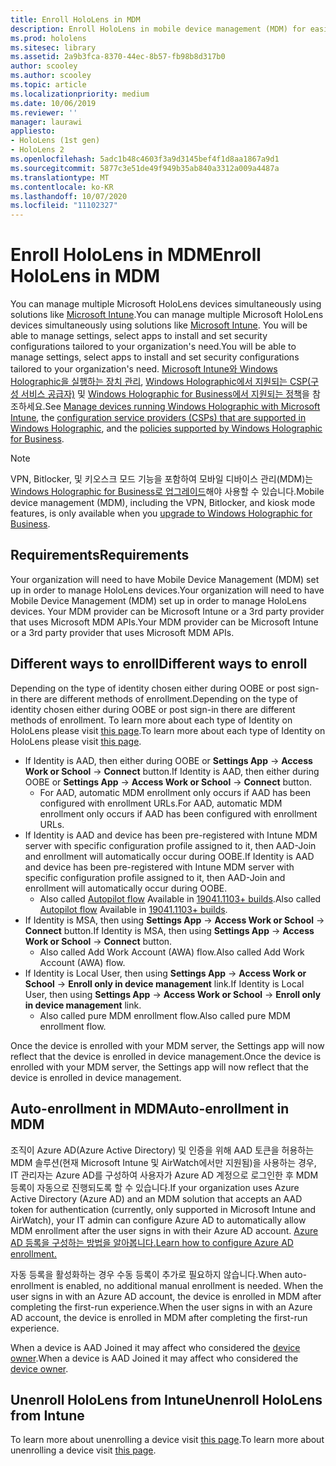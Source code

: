 ```yaml
---
title: Enroll HoloLens in MDM
description: Enroll HoloLens in mobile device management (MDM) for easier management of multiple devices.
ms.prod: hololens
ms.sitesec: library
ms.assetid: 2a9b3fca-8370-44ec-8b57-fb98b8d317b0
author: scooley
ms.author: scooley
ms.topic: article
ms.localizationpriority: medium
ms.date: 10/06/2019
ms.reviewer: ''
manager: laurawi
appliesto:
- HoloLens (1st gen)
- HoloLens 2
ms.openlocfilehash: 5adc1b48c4603f3a9d3145bef4f1d8aa1867a9d1
ms.sourcegitcommit: 5877c3e51de49f949b35ab840a3312a009a4487a
ms.translationtype: MT
ms.contentlocale: ko-KR
ms.lasthandoff: 10/07/2020
ms.locfileid: "11102327"
---
```

# <span data-ttu-id="d3ae8-103">Enroll HoloLens in MDM</span><span class="sxs-lookup"><span data-stu-id="d3ae8-103">Enroll HoloLens in MDM</span></span>

<span data-ttu-id="d3ae8-104">You can manage multiple Microsoft HoloLens devices simultaneously using solutions like [Microsoft Intune](https://docs.microsoft.com/intune/windows-holographic-for-business).</span><span class="sxs-lookup"><span data-stu-id="d3ae8-104">You can manage multiple Microsoft HoloLens devices simultaneously using solutions like [Microsoft Intune](https://docs.microsoft.com/intune/windows-holographic-for-business).</span></span> <span data-ttu-id="d3ae8-105">You will be able to manage settings, select apps to install and set security configurations tailored to your organization's need.</span><span class="sxs-lookup"><span data-stu-id="d3ae8-105">You will be able to manage settings, select apps to install and set security configurations tailored to your organization's need.</span></span> <span data-ttu-id="d3ae8-106">[Microsoft Intune와 Windows Holographic을 실행하는 장치 관리](https://docs.microsoft.com/intune/windows-holographic-for-business), [Windows Holographic에서 지원되는 CSP(구성 서비스 공급자)](https://msdn.microsoft.com/windows/hardware/commercialize/customize/mdm/configuration-service-provider-reference#hololens) 및 [Windows Holographic for Business에서 지원되는 정책](https://msdn.microsoft.com/windows/hardware/commercialize/customize/mdm/policy-configuration-service-provider#hololenspolicies)을 참조하세요.</span><span class="sxs-lookup"><span data-stu-id="d3ae8-106">See [Manage devices running Windows Holographic with Microsoft Intune](https://docs.microsoft.com/intune/windows-holographic-for-business), the [configuration service providers (CSPs) that are supported in Windows Holographic](https://msdn.microsoft.com/windows/hardware/commercialize/customize/mdm/configuration-service-provider-reference#hololens), and the [policies supported by Windows Holographic for Business](https://msdn.microsoft.com/windows/hardware/commercialize/customize/mdm/policy-configuration-service-provider#hololenspolicies).</span></span>

> [!NOTE]
> <span data-ttu-id="d3ae8-107">VPN, Bitlocker, 및 키오스크 모드 기능을 포함하여 모바일 디바이스 관리(MDM)는 [Windows Holographic for Business로 업그레이드](hololens1-upgrade-enterprise.md)해야 사용할 수 있습니다.</span><span class="sxs-lookup"><span data-stu-id="d3ae8-107">Mobile device management (MDM), including the VPN, Bitlocker, and kiosk mode features, is only available when you [upgrade to Windows Holographic for Business](hololens1-upgrade-enterprise.md).</span></span>

## <span data-ttu-id="d3ae8-108">Requirements</span><span class="sxs-lookup"><span data-stu-id="d3ae8-108">Requirements</span></span>

 <span data-ttu-id="d3ae8-109">Your organization will need to have Mobile Device Management (MDM) set up in order to manage HoloLens devices.</span><span class="sxs-lookup"><span data-stu-id="d3ae8-109">Your organization will need to have Mobile Device Management (MDM) set up in order to manage HoloLens devices.</span></span> <span data-ttu-id="d3ae8-110">Your MDM provider can be Microsoft Intune or a 3rd party provider that uses Microsoft MDM APIs.</span><span class="sxs-lookup"><span data-stu-id="d3ae8-110">Your MDM provider can be Microsoft Intune or a 3rd party provider that uses Microsoft MDM APIs.</span></span>
 
## <span data-ttu-id="d3ae8-111">Different ways to enroll</span><span class="sxs-lookup"><span data-stu-id="d3ae8-111">Different ways to enroll</span></span>

<span data-ttu-id="d3ae8-112">Depending on the type of identity chosen either during OOBE or post sign-in there are different methods of enrollment.</span><span class="sxs-lookup"><span data-stu-id="d3ae8-112">Depending on the type of identity chosen either during OOBE or post sign-in there are different methods of enrollment.</span></span> <span data-ttu-id="d3ae8-113">To learn more about each type of Identity on HoloLens please visit [this page](hololens-identity.md).</span><span class="sxs-lookup"><span data-stu-id="d3ae8-113">To learn more about each type of Identity on HoloLens please visit [this page](hololens-identity.md).</span></span>

- <span data-ttu-id="d3ae8-114">If Identity is AAD, then either during OOBE or **Settings App** -> **Access Work or School** -> **Connect** button.</span><span class="sxs-lookup"><span data-stu-id="d3ae8-114">If Identity is AAD, then either during OOBE or **Settings App** -> **Access Work or School** -> **Connect** button.</span></span>
    - <span data-ttu-id="d3ae8-115">For AAD, automatic MDM enrollment only occurs if AAD has been configured with enrollment URLs.</span><span class="sxs-lookup"><span data-stu-id="d3ae8-115">For AAD, automatic MDM enrollment only occurs if AAD has been configured with enrollment URLs.</span></span>
- <span data-ttu-id="d3ae8-116">If Identity is AAD and device has been pre-registered with Intune MDM server with specific configuration profile assigned to it, then AAD-Join and enrollment will automatically occur during OOBE.</span><span class="sxs-lookup"><span data-stu-id="d3ae8-116">If Identity is AAD and device has been pre-registered with Intune MDM server with specific configuration profile assigned to it, then AAD-Join and enrollment will automatically occur during OOBE.</span></span>
    - <span data-ttu-id="d3ae8-117">Also called [Autopilot flow](hololens2-autopilot.md) Available in [19041.1103+ builds](hololens-release-notes.md#windows-holographic-version-2004).</span><span class="sxs-lookup"><span data-stu-id="d3ae8-117">Also called [Autopilot flow](hololens2-autopilot.md) Available in [19041.1103+ builds](hololens-release-notes.md#windows-holographic-version-2004).</span></span>
- <span data-ttu-id="d3ae8-118">If Identity is MSA, then using **Settings App** -> **Access Work or School** -> **Connect** button.</span><span class="sxs-lookup"><span data-stu-id="d3ae8-118">If Identity is MSA, then using **Settings App** -> **Access Work or School** -> **Connect** button.</span></span>
    - <span data-ttu-id="d3ae8-119">Also called Add Work Account (AWA) flow.</span><span class="sxs-lookup"><span data-stu-id="d3ae8-119">Also called Add Work Account (AWA) flow.</span></span>
- <span data-ttu-id="d3ae8-120">If Identity is Local User, then using **Settings App** -> **Access Work or School** -> **Enroll only in device management** link.</span><span class="sxs-lookup"><span data-stu-id="d3ae8-120">If Identity is Local User, then using **Settings App** -> **Access Work or School** -> **Enroll only in device management** link.</span></span>
    - <span data-ttu-id="d3ae8-121">Also called pure MDM enrollment flow.</span><span class="sxs-lookup"><span data-stu-id="d3ae8-121">Also called pure MDM enrollment flow.</span></span>

<span data-ttu-id="d3ae8-122">Once the device is enrolled with your MDM server, the Settings app will now reflect that the device is enrolled in device management.</span><span class="sxs-lookup"><span data-stu-id="d3ae8-122">Once the device is enrolled with your MDM server, the Settings app will now reflect that the device is enrolled in device management.</span></span>

## <span data-ttu-id="d3ae8-123">Auto-enrollment in MDM</span><span class="sxs-lookup"><span data-stu-id="d3ae8-123">Auto-enrollment in MDM</span></span>

<span data-ttu-id="d3ae8-124">조직이 Azure AD(Azure Active Directory) 및 인증을 위해 AAD 토큰을 허용하는 MDM 솔루션(현재 Microsoft Intune 및 AirWatch에서만 지원됨)을 사용하는 경우, IT 관리자는 Azure AD를 구성하여 사용자가 Azure AD 계정으로 로그인한 후 MDM 등록이 자동으로 진행되도록 할 수 있습니다.</span><span class="sxs-lookup"><span data-stu-id="d3ae8-124">If your organization uses Azure Active Directory (Azure AD) and an MDM solution that accepts an AAD token for authentication (currently, only supported in Microsoft Intune and AirWatch), your IT admin can configure Azure AD to automatically allow MDM enrollment after the user signs in with their Azure AD account.</span></span> [<span data-ttu-id="d3ae8-125">Azure AD 등록을 구성하는 방법을 알아봅니다.</span><span class="sxs-lookup"><span data-stu-id="d3ae8-125">Learn how to configure Azure AD enrollment.</span></span>](https://docs.microsoft.com/mem/intune/enrollment/windows-enroll#enable-windows-10-automatic-enrollment)

<span data-ttu-id="d3ae8-126">자동 등록을 활성화하는 경우 수동 등록이 추가로 필요하지 않습니다.</span><span class="sxs-lookup"><span data-stu-id="d3ae8-126">When auto-enrollment is enabled, no additional manual enrollment is needed.</span></span> <span data-ttu-id="d3ae8-127">When the user signs in with an Azure AD account, the device is enrolled in MDM after completing the first-run experience.</span><span class="sxs-lookup"><span data-stu-id="d3ae8-127">When the user signs in with an Azure AD account, the device is enrolled in MDM after completing the first-run experience.</span></span>

<span data-ttu-id="d3ae8-128">When a device is AAD Joined it may affect who considered the [device owner](security-adminless-os.md#device-owner).</span><span class="sxs-lookup"><span data-stu-id="d3ae8-128">When a device is AAD Joined it may affect who considered the [device owner](security-adminless-os.md#device-owner).</span></span>

## <span data-ttu-id="d3ae8-129">Unenroll HoloLens from Intune</span><span class="sxs-lookup"><span data-stu-id="d3ae8-129">Unenroll HoloLens from Intune</span></span>

<span data-ttu-id="d3ae8-130">To learn more about unenrolling a device visit [this page](https://docs.microsoft.com/windows/client-management/mdm/disconnecting-from-mdm-unenrollment).</span><span class="sxs-lookup"><span data-stu-id="d3ae8-130">To learn more about unenrolling a device visit [this page](https://docs.microsoft.com/windows/client-management/mdm/disconnecting-from-mdm-unenrollment).</span></span> 
